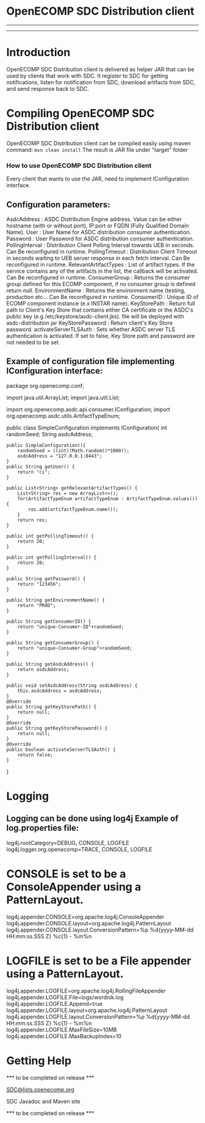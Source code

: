 # OpenECOMP SDC Distribution client


---
---

# Introduction

OpenECOMP SDC Distribution client is delivered as helper JAR that can be used by clients that work with SDC.
It register to SDC for getting notifications, listen for notification from SDC, download artifacts from SDC, and send response back to SDC.


# Compiling OpenECOMP SDC Distribution client

OpenECOMP SDC Distribution client can be compiled easily using maven command: `mvn clean install`
The result is JAR file under "target" folder


### How to use OpenECOMP SDC Distribution client
Every client that wants to use the JAR, need to implement IConfiguration interface.

Configuration parameters:
--------------------------
AsdcAddress 			: ASDC Distribution Engine address. Value can be either hostname (with or without port), IP:port or FQDN (Fully Qualified Domain Name).
User					: User Name for ASDC distribution consumer authentication.
Password				: User Password for ASDC distribution consumer authentication.
PollingInterval			: Distribution Client Polling Interval towards UEB in seconds. Can Be reconfigured in runtime.
PollingTimeout			: Distribution Client Timeout in seconds waiting to UEB server response in each fetch interval. Can Be reconfigured in runtime.
RelevantArtifactTypes	: List of artifact types. If the service contains any of the artifacts in the list, the callback will be activated. Can Be reconfigured in runtime.
ConsumerGroup			: Returns the consumer group defined for this ECOMP component, if no consumer group is defined return null. 
EnvironmentName			: Returns the environment name (testing, production etc... Can Be reconfigured in runtime.
ConsumerID				: Unique ID of ECOMP component instance (e.x INSTAR name).
KeyStorePath			: Return full path to Client's Key Store that contains either CA certificate or the ASDC's public key (e.g /etc/keystore/asdc-client.jks). file will be deployed with asdc-distribution jar
KeyStorePassword		: Return client's Key Store password.
activateServerTLSAuth	: Sets whether ASDC server TLS authentication is activated. If set to false, Key Store path and password are not needed to be set.

Example of configuration file implementing IConfiguration interface:
--------------------------------------------------------------------
package org.openecomp.conf;

import java.util.ArrayList;
import java.util.List;

import org.openecomp.asdc.api.consumer.IConfiguration;
import org.openecomp.asdc.utils.ArtifactTypeEnum;

public class SimpleConfiguration implements IConfiguration{
	int randomSeed;
	String asdcAddress;
	
	public SimpleConfiguration(){
		randomSeed = ((int)(Math.random()*1000));
		asdcAddress = "127.0.0.1:8443";
	}
	public String getUser() {
		return "ci";
	}
	
	public List<String> getRelevantArtifactTypes() {
		List<String> res = new ArrayList<>();
		for(ArtifactTypeEnum artifactTypeEnum : ArtifactTypeEnum.values()){
			res.add(artifactTypeEnum.name());
		}
		return res;
	}
	
	public int getPollingTimeout() {
		return 20;
	}
	
	public int getPollingInterval() {
		return 20;
	}
	
	public String getPassword() {
		return "123456";
	}
	
	public String getEnvironmentName() {
		return "PROD";
	}
	
	public String getConsumerID() {
		return "unique-Consumer-ID"+randomSeed;
	}
	
	public String getConsumerGroup() {
		return "unique-Consumer-Group"+randomSeed;
	}
	
	public String getAsdcAddress() {
		return asdcAddress;
	}
	
	public void setAsdcAddress(String asdcAddress) {
		this.asdcAddress = asdcAddress;
	}
	@Override
	public String getKeyStorePath() {
		return null;
	}
	@Override
	public String getKeyStorePassword() {
		return null;
	}
	@Override
	public boolean activateServerTLSAuth() {
		return false;
	}

}


# Logging
Logging can be done using log4j
Example of log.properties file:
-------------------------------
log4j.rootCategory=DEBUG, CONSOLE, LOGFILE
log4j.logger.org.openecomp=TRACE, CONSOLE, LOGFILE

# CONSOLE is set to be a ConsoleAppender using a PatternLayout.
log4j.appender.CONSOLE=org.apache.log4j.ConsoleAppender
log4j.appender.CONSOLE.layout=org.apache.log4j.PatternLayout
log4j.appender.CONSOLE.layout.ConversionPattern=%p %d{yyyy-MM-dd HH:mm:ss.SSS Z} %c{1} - %m%n
 
# LOGFILE is set to be a File appender using a PatternLayout.
log4j.appender.LOGFILE=org.apache.log4j.RollingFileAppender
log4j.appender.LOGFILE.File=logs/wordnik.log
log4j.appender.LOGFILE.Append=true
log4j.appender.LOGFILE.layout=org.apache.log4j.PatternLayout
log4j.appender.LOGFILE.layout.ConversionPattern=%p %d{yyyy-MM-dd HH:mm:ss.SSS Z} %c{1} - %m%n
log4j.appender.LOGFILE.MaxFileSize=10MB
log4j.appender.LOGFILE.MaxBackupIndex=10


# Getting Help

*** to be completed on release ***

SDC@lists.openecomp.org

SDC Javadoc and Maven site
 
*** to be completed on release ***

